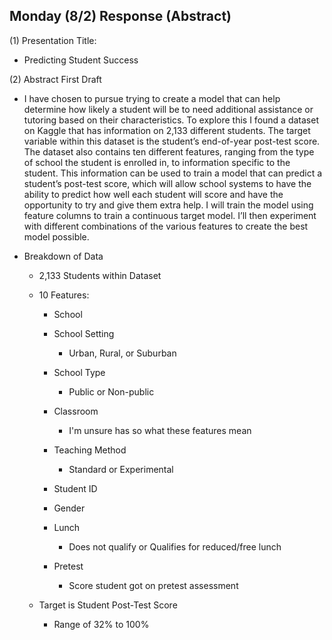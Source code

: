 ## Monday (8/2) Response (Abstract)

(1) Presentation Title:

- Predicting Student Success 

(2) Abstract First Draft

- 	I have chosen to pursue trying to create a model that can help determine how likely a student will be to need 
     additional assistance or tutoring based on their characteristics. To explore this I found a dataset on Kaggle that 
     has information on 2,133 different students. The target variable within this dataset is the student’s end-of-year 
     post-test score. The dataset also contains ten different features, ranging from the type of school the student 
     is enrolled in, to information specific to the student. This information can be used to train a model that can 
     predict a student’s post-test score, which will allow school systems to have the ability to predict how well each 
     student will score and have the opportunity to try and give them extra help. I will train the model using feature 
     columns to train a continuous target model. I’ll then experiment with different combinations of the various 
     features to create the best model possible.


- Breakdown of Data

    - 2,133 Students within Dataset
    
    - 10 Features:
      
        - School
        - School Setting
        
            - Urban, Rural, or Suburban
        - School Type
    
            - Public or Non-public
        - Classroom
    
            - I'm unsure has so what these features mean
        - Teaching Method
            
            - Standard or Experimental
        - Student ID
        - Gender
        - Lunch
    
            - Does not qualify or Qualifies for reduced/free lunch
        - Pretest
            
            - Score student got on pretest assessment 
          
    - Target is Student Post-Test Score
    
        - Range of 32% to 100%

